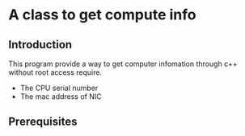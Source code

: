 # A class to get compute info
## Introduction
This program provide a way to get computer infomation through c++ without root access require.

- The CPU serial number
- The mac address of NIC 

## Prerequisites
